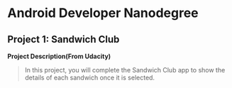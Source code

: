 # Android Developer Nanodegree

## Project 1: Sandwich Club
**Project Description(From Udacity)**
>In this project, you will complete the Sandwich Club app to
show the details of each sandwich once it is selected.
